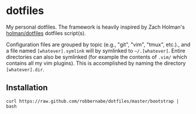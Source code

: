 dotfiles
========

My personal dotfiles. The framework is heavily inspired by Zach Holman's
[holman/dotfiles](https://github.com/holman/dotfiles) dotfiles script(s).

Configuration files are grouped by topic (e.g., "git", "vim", "tmux", etc.).,
and a file named `[whatever].symlink` will by symlinked to `~/.[whatever]`.
Entire directories can also be symlinked (for example the contents of `.vim/`
which contains all my vim plugins). This is accomplished by naming the
directory `[whatever].dir`.

Installation
------------

`curl https://raw.github.com/robbernabe/dotfiles/master/bootstrap | bash`
